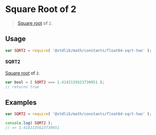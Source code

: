 # Square Root of 2

> [Square root][@stdlib/math/base/special/sqrt] of `2`.

<section class="usage">

## Usage

```javascript
var SQRT2 = require( '@stdlib/math/constants/float64-sqrt-two' );
```

#### SQRT2

[Square root][@stdlib/math/base/special/sqrt] of `2`.

```javascript
var bool = ( SQRT2 === 1.4142135623730951 );
// returns true
```

</section>

<!-- /.usage -->

<section class="examples">

## Examples

<!-- TODO: better example -->

```javascript
var SQRT2 = require( '@stdlib/math/constants/float64-sqrt-two' );

console.log( SQRT2 );
// => 1.4142135623730951
```

</section>

<!-- /.examples -->

<section class="links">

[@stdlib/math/base/special/sqrt]: https://github.com/stdlib-js/stdlib/tree/develop/lib/node_modules/%40stdlib/math/base/special/sqrt

</section>

<!-- /.links -->
